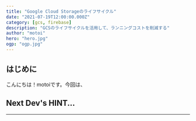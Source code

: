 ```yaml
---
title: "Google Cloud Storageのライフサイクル"
date: "2021-07-19T12:00:00.000Z"
category: [gcs, firebase]
description: "GCSのライフサイクルを活用して、ランニングコストを削減する"
author: "motoi"
hero: "hero.jpg"
ogp: "ogp.jpg"
---
```


## はじめに
こんにちは！motoiです。今回は、

## Next Dev's HINT...

---

